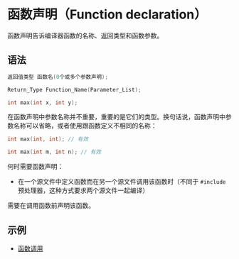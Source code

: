 # 函数声明（Function declaration）

函数声明告诉编译器函数的名称、返回类型和函数参数。

## 语法

```c
返回值类型 函数名(0个或多个参数声明);
```

```c
Return_Type Function_Name(Parameter_List);
```

```c
int max(int x, int y);
```

在函数声明中参数名称并不重要，重要的是它们的类型。换句话说，函数声明中参数名称可以省略，或者使用跟函数定义不相同的名称：

```c
int max(int, int); // 有效

int max(int m, int n); // 有效
```

何时需要函数声明：

* 在一个源文件中定义函数而在另一个源文件调用该函数时（不同于 `#include` 预处理器，这种方式要求两个源文件一起编译）

需要在调用函数前声明该函数。

## 示例

* [函数调用](call.md)
